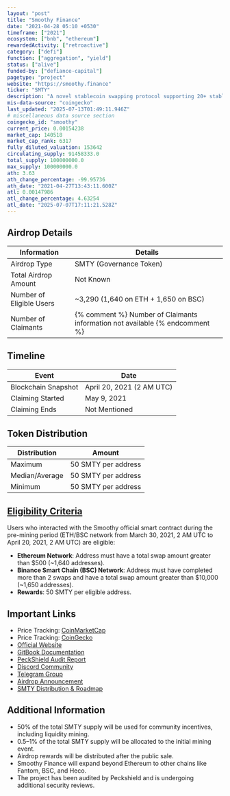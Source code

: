 ```yaml
---
layout: "post"
title: "Smoothy Finance"
date: "2021-04-28 05:10 +0530"
timeframe: ["2021"]
ecosystem: ["bnb", "ethereum"]
rewardedActivity: ["retroactive"]
category: ["defi"]
function: ["aggregation", "yield"]
status: ["alive"]
funded-by: ["defiance-capital"]
pagetype: "project"
website: "https://smoothy.finance"
ticker: "SMTY"
description: "A novel stablecoin swapping protocol supporting 20+ stablecoins in a single pool with low-cost, low-slippage swapping, and high liquidity provider (LP) rewards."
mis-data-source: "coingecko"
last_updated: "2025-07-13T01:49:11.946Z"
# miscellaneous data source section
coingecko_id: "smoothy"
current_price: 0.00154238
market_cap: 140518
market_cap_rank: 6317
fully_diluted_valuation: 153642
circulating_supply: 91458333.0
total_supply: 100000000.0
max_supply: 100000000.0
ath: 3.63
ath_change_percentage: -99.95736
ath_date: "2021-04-27T13:43:11.600Z"
atl: 0.00147986
atl_change_percentage: 4.63254
atl_date: "2025-07-07T17:11:21.528Z"
---
```


## Airdrop Details

| Information              | Details                                                                      |
| ------------------------ | ---------------------------------------------------------------------------- |
| Airdrop Type             | SMTY (Governance Token)                                                      |
| Total Airdrop Amount     | Not Known                                                                    |
| Number of Eligible Users | ~3,290 (1,640 on ETH + 1,650 on BSC)                                         |
| Number of Claimants      | {% comment %} Number of Claimants information not available {% endcomment %} |

## Timeline

| Event               | Date                      |
| ------------------- | ------------------------- |
| Blockchain Snapshot | April 20, 2021 (2 AM UTC) |
| Claiming Started    | May 9, 2021               |
| Claiming Ends       | Not Mentioned             |

## Token Distribution

| Distribution   | Amount              |
| -------------- | ------------------- |
| Maximum        | 50 SMTY per address |
| Median/Average | 50 SMTY per address |
| Minimum        | 50 SMTY per address |

## [Eligibility Criteria](https://smoothy-finance.medium.com/announcement-on-smty-distribution-timeline-initial-mining-rewards-and-roadmap-2550a37bbb67)

Users who interacted with the Smoothy official smart contract during the pre-mining period (ETH/BSC network from March 30, 2021, 2 AM UTC to April 20, 2021, 2 AM UTC) are eligible:

- **Ethereum Network**: Address must have a total swap amount greater than $500 (~1,640 addresses).
- **Binance Smart Chain (BSC) Network**: Address must have completed more than 2 swaps and have a total swap amount greater than $10,000 (~1,650 addresses).
- **Rewards**: 50 SMTY per eligible address.

## Important Links
- Price Tracking: [CoinMarketCap](https://coinmarketcap.com/currencies/smoothy/)
- Price Tracking: [CoinGecko](https://www.coingecko.com/en/coins/smoothy)
- [Official Website](https://smoothy.finance)
- [GitBook Documentation](https://docs.smoothy.finance/)
- [PeckShield Audit Report](https://smoothy.finance/PeckShield-Audit-SmoothyV1-v1.0rc.pdf)
- [Discord Community](https://discord.gg/8zFZXtx)
- [Telegram Group](https://t.me/Smoothy_finance)
- [Airdrop Announcement](https://smoothy-finance.medium.com/smoothy-v2-is-coming-initial-mining-and-airdrop-about-to-start-e1ac17015566)
- [SMTY Distribution & Roadmap](https://smoothy-finance.medium.com/announcement-on-smty-distribution-timeline-initial-mining-rewards-and-roadmap-2550a37bbb67)

## Additional Information

- 50% of the total SMTY supply will be used for community incentives, including liquidity mining.
- 0.5–1% of the total SMTY supply will be allocated to the initial mining event.
- Airdrop rewards will be distributed after the public sale.
- Smoothy Finance will expand beyond Ethereum to other chains like Fantom, BSC, and Heco.
- The project has been audited by Peckshield and is undergoing additional security reviews.